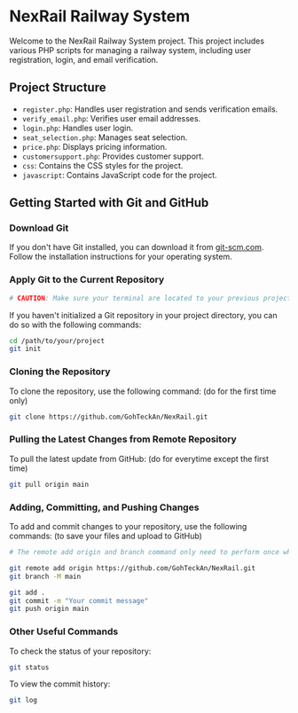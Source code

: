 # NexRail Railway System

Welcome to the NexRail Railway System project. This project includes various PHP scripts for managing a railway system, including user registration, login, and email verification.

## Project Structure

- `register.php`: Handles user registration and sends verification emails.
- `verify_email.php`: Verifies user email addresses.
- `login.php`: Handles user login.
- `seat_selection.php`: Manages seat selection.
- `price.php`: Displays pricing information.
- `customersupport.php`: Provides customer support.
- `css`: Contains the CSS styles for the project.
- `javascript`: Contains JavaScript code for the project.

## Getting Started with Git and GitHub

### Download Git

If you don't have Git installed, you can download it from [git-scm.com](https://git-scm.com/). Follow the installation instructions for your operating system.

### Apply Git to the Current Repository

```sh
# CAUTION: Make sure your terminal are located to your previous project folder or empty folder before cloning/pulling to avoid some issues.
```
If you haven't initialized a Git repository in your project directory, you can do so with the following commands:

```sh
cd /path/to/your/project
git init
```

### Cloning the Repository

To clone the repository, use the following command: (do for the first time only)

```sh
git clone https://github.com/GohTeckAn/NexRail.git
```

### Pulling the Latest Changes from Remote Repository

To pull the latest update from GitHub: (do for everytime except the first time)

```sh
git pull origin main
```

### Adding, Committing, and Pushing Changes

To add and commit changes to your repository, use the following commands: (to save your files and upload to GitHub)

```sh
# The remote add origin and branch command only need to perform once when upload files
```
```sh
git remote add origin https://github.com/GohTeckAn/NexRail.git
git branch -M main

git add .
git commit -m "Your commit message"
git push origin main
```

### Other Useful Commands

To check the status of your repository:

```sh
git status
```

To view the commit history:

```sh
git log
```